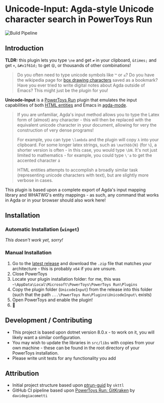 # Unicode-Input: Agda-style Unicode character search in PowerToys Run
![Build Pipeline](https://github.com/nathancartlidge/powertoys-run-unicode/actions/workflows/build.yml/badge.svg)

## Introduction
**TLDR:** this plugin lets you type `\ne` and get `≠` in your clipboard, `&times;` and get `×`, `&#x1f61d;` to get
`😝`, or thousands of other combinations!

> Do you often need to type unicode symbols like `™` or `≤`? Do you have the wikipedia page for
> [box drawing characters](https://en.wikipedia.org/wiki/Box-drawing_character#Unicode) saved as a bookmark? Have you
> ever tried to write digital notes about Agda outside of Emacs? This might just be the plugin for you!

**Unicode-Input** is a [PowerToys Run](https://learn.microsoft.com/en-gb/windows/powertoys/run) plugin that emulates the input
capabilities of both [HTML entities](https://developer.mozilla.org/en-US/docs/Glossary/Entity) and Emacs in [agda-mode](https://agda.readthedocs.io/en/v2.6.4.3/tools/emacs-mode.html#unicode-input).

> If you are unfamiliar, Agda's input method allows you to type the Latex form of (almost) any character - this will
> then be replaced with the equivalent unicode character in your document, allowing for very the construction of very
> dense programs!
>
> For example, you can type `\lambda` and the plugin will copy `λ` into your clipboard. For some longer latex strings,
> such as `\mathbb{N}` (for `ℕ`), a shorter version is often - in this case, you would type `\bN`. It's not just
> limited to mathematics - for example, you could type `\'a` to get the accented character `á`
> 
> HTML entities attempts to accomplish a broadly similar task (representing unicode characters with text), but are
> slightly more verbose in cases.

This plugin is based upon a complete export of Agda's input mapping library and WHATWG's entity mappings - as such, any
command that works in Agda or in your browser should also work here!

## Installation
### Automatic Installation (`winget`)
*This doesn't work yet, sorry!*

### Manual Installation
1. Go to the [latest release](https://github.com/nathancartlidge/powertoys-run-unicode/releases/latest) and download the
   `.zip` file that matches your architecture - this is probably `x64` if you are unsure.
2. Close PowerToys
3. Locate your plugin installation folder: for me, this was `~\AppData\Local\Microsoft\PowerToys\PowerToys Run\Plugins`
4. Copy the plugin folder (`UnicodeInput`) from the release into this folder (such that the path
   `...\PowerToys Run\Plugins\UnicodeInput\` exists)
5. Open PowerToys and enable the plugin!
6. 🥳

## Development / Contributing
- This project is based upon dotnet version 8.0.x - to work on it, you will likely want a similar configuration.
- You may wish to update the libraries in `src/libs` with copies from your own machine - these can be found in the root
  directory of your PowerToys installation.
- Please write unit tests for any functionality you add

## Attribution
- Initial project structure based upon [ptrun-guid](https://github.com/skttl/ptrun-guid) by `skttl`
- GitHub CI pipeline based upon [PowerToys Run: GitKraken](https://github.com/davidegiacometti/PowerToys-Run-GitKraken) 
  by `davidegiacometti`